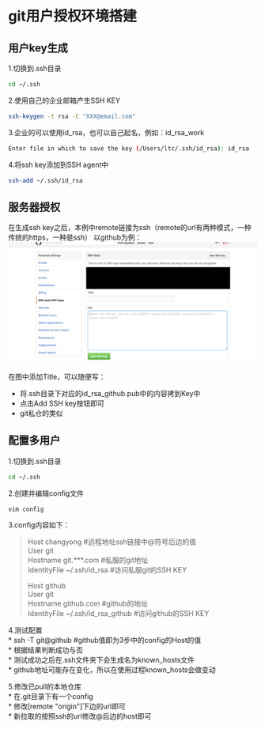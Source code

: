 # git用户授权环境搭建

## 用户key生成

1.切换到.ssh目录
``` bash
cd ~/.ssh
```

2.使用自己的企业邮箱产生SSH KEY
``` bash
ssh-keygen -t rsa -C "XXX@email.com"
```

3.企业的可以使用id_rsa，也可以自己起名，例如：id_rsa_work
``` bash
Enter file in which to save the key (/Users/ltc/.ssh/id_rsa): id_rsa
```

4.将ssh key添加到SSH agent中
``` bash
ssh-add ~/.ssh/id_rsa
```

## 服务器授权
在生成ssh key之后，本例中remote链接为ssh（remote的url有两种模式，一种传统的https，一种是ssh）
以github为例：
![](./images/ssh-key.png)

在图中添加Title，可以随便写： 
* 将.ssh目录下对应的id_rsa_github.pub中的内容拷到Key中
* 点击Add SSH key按钮即可
* git私仓的类似

## 配置多用户

1.切换到.ssh目录
``` bash
cd ~/.ssh
```

2.创建并编辑config文件
``` bash
vim config
```

3.config内容如下：
> Host changyong	#远程地址ssh链接中@符号后边的值   
> User git   
> Hostname git.***.com  #私服的git地址   
> IdentityFile ~/.ssh/id_rsa  #访问私服git的SSH KEY   
>    
> Host github   
> User git    
> Hostname github.com #github的地址   
> IdentityFile ~/.ssh/id_rsa_github  #访问github的SSH KEY   

4.测试配置   
	* ssh -T git@github	#github值即为3步中的config的Host的值   
	* 根据结果判断成功与否   
	* 测试成功之后在.ssh文件夹下会生成名为known_hosts文件   
	* github地址可能存在变化，所以在使用过程known_hosts会做变动   
	
5.修改已pull的本地仓库   
	* 在.git目录下有一个config   
	* 修改[remote "origin"]下边的url即可   
	* 新拉取的按照ssh的url修改@后边的host即可   




